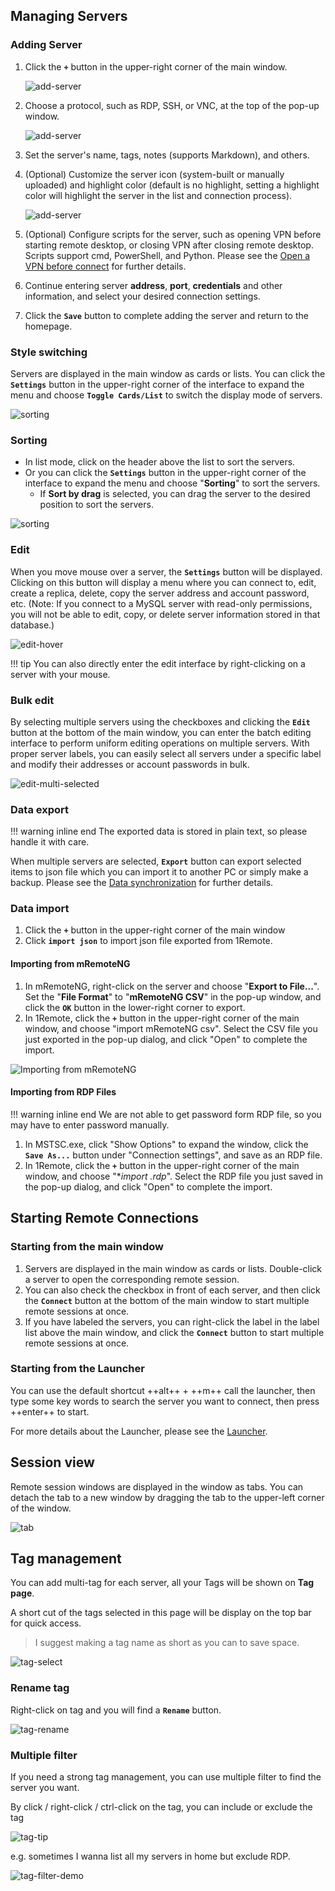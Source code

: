 ## Managing Servers

### Adding Server

1. Click the **`+`** button in the upper-right corner of the main window.

    ![add-server](./img/add-server1.jpg)

2. Choose a protocol, such as RDP, SSH, or VNC, at the top of the pop-up window.

    ![add-server](./img/add-server2.jpg)

3. Set the server's name, tags, notes (supports Markdown), and others.
4. (Optional) Customize the server icon (system-built or manually uploaded) and highlight color (default is no highlight, setting a highlight color will highlight the server in the list and connection process).

    ![add-server](./img/add-server4.jpg)

5. (Optional) Configure scripts for the server, such as opening VPN before starting remote desktop, or closing VPN after closing remote desktop. Scripts support cmd, PowerShell, and Python. Please see the [Open a VPN before connect](usage/misc/open-a-vpn-before-connect.md) for further details.

6. Continue entering server **address**, **port**, **credentials** and other information, and select your desired connection settings.
7. Click the **`Save`** button to complete adding the server and return to the homepage.

### Style switching

Servers are displayed in the main window as cards or lists. You can click the **`Settings`** button in the upper-right corner of the interface to expand the menu and choose **`Toggle Cards/List`** to switch the display mode of servers.

![sorting](./img/toggle-list-card.jpg)

### Sorting

- In list mode, click on the header above the list to sort the servers.
- Or you can click the **`Settings`** button in the upper-right corner of the interface to expand the menu and choose "**Sorting**" to sort the servers.
  - If **Sort by drag** is selected, you can drag the server to the desired position to sort the servers.

![sorting](./img/sorting_by_drag.jpg)

### Edit

When you move mouse over a server, the **`Settings`** button will be displayed. Clicking on this button will display a menu where you can connect to, edit, create a replica, delete, copy the server address and account password, etc. (Note: If you connect to a MySQL server with read-only permissions, you will not be able to edit, copy, or delete server information stored in that database.)

![edit-hover](./img/edit-hover.jpg)

!!! tip
    You can also directly enter the edit interface by right-clicking on a server with your mouse.

### Bulk edit

By selecting multiple servers using the checkboxes and clicking the **`Edit`** button at the bottom of the main window, you can enter the batch editing interface to perform uniform editing operations on multiple servers. With proper server labels, you can easily select all servers under a specific label and modify their addresses or account passwords in bulk.

![edit-multi-selected](./img/edit-multi-selected.jpg)

### Data export

!!! warning inline end
    The exported data is stored in plain text, so please handle it with care.

When multiple servers are selected, **`Export`** button can export selected items to json file which you can import it to another PC or simply make a backup. Please see the [Data synchronization](usage/database/data-synchronization.md) for further details.

### Data import

1. Click the **`+`** button in the upper-right corner of the main window
2. Click **`import json`** to import json file exported from 1Remote.

#### Importing from mRemoteNG

1. In mRemoteNG, right-click on the server and choose "**Export to File...**". Set the "**File Format**" to "**mRemoteNG CSV**" in the pop-up window, and click the **`OK`** button in the lower-right corner to export.
2. In 1Remote, click the **`+`** button in the upper-right corner of the main window, and choose "import mRemoteNG csv". Select the CSV file you just exported in the pop-up dialog, and click "Open" to complete the import.

![Importing from mRemoteNG](https://raw.githubusercontent.com/1Remote/PRemoteM/Doc/DocPic/Migrate.jpg)

#### Importing from RDP Files

!!! warning inline end
    We are not able to get password form RDP file, so you may have to enter password manually.

1. In MSTSC.exe, click "Show Options" to expand the window, click the **`Save As...`** button under "Connection settings", and save as an RDP file.
2. In 1Remote, click the **`+`** button in the upper-right corner of the main window, and choose "**import *.rdp**". Select the RDP file you just saved in the pop-up dialog, and click "Open" to complete the import.

## Starting Remote Connections

### Starting from the main window

1. Servers are displayed in the main window as cards or lists. Double-click a server to open the corresponding remote session.
2. You can also check the checkbox in front of each server, and then click the **`Connect`** button at the bottom of the main window to start multiple remote sessions at once.
3. If you have labeled the servers, you can right-click the label in the label list above the main window, and click the **`Connect`** button to start multiple remote sessions at once.

### Starting from the Launcher

You can use the default shortcut ++alt++ + ++m++ call the launcher, then type some key words to search the server you want to connect, then press ++enter++ to start.

For more details about the Launcher, please see the [Launcher](usage/launcher/basic.md).

## Session view

Remote session windows are displayed in the window as tabs. You can detach the tab to a new window by dragging the tab to the upper-left corner of the window.

![tab](./img/tab.jpg)

## Tag management

You can add multi-tag for each server, all your Tags will be shown on **Tag page**.

A short cut of the tags selected in this page will be display on the top bar for quick access.

> I suggest making a tag name as short as you can to save space.

![tag-select](./img/tag-select.jpg)

### Rename tag

Right-click on tag and you will find a **`Rename`** button.

![tag-rename](./img/tag-rename.jpg)

### Multiple filter

If you need a strong tag management, you can use multiple filter to find the server you want.

By click / right-click / ctrl-click on the tag, you can include or exclude the tag

![tag-tip](./img/tag-tooltip.jpg)

e.g. sometimes I wanna list all my servers in home but exclude RDP.

![tag-filter-demo](./img/tag-filter-demo.jpg)
